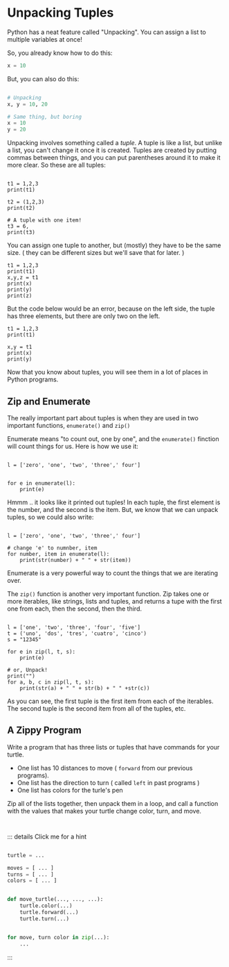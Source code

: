 # Unpacking Tuples

Python has a neat feature called "Unpacking". You can assign a list to multiple
variables at once!

So, you already know how to do this:

```python 
x = 10
```

But, you can also do this:

```python 

# Unpacking
x, y = 10, 20

# Same thing, but boring
x = 10
y = 20
```

Unpacking involves something called a _tuple_. A tuple is like a list, but
unlike a list, you can't change it once it is created. Tuples are created by
putting commas between things, and you can put parentheses around it to make
it more clear. So these are all tuples:

```python.run

t1 = 1,2,3
print(t1)

t2 = (1,2,3)
print(t2)

# A tuple with one item!
t3 = 6, 
print(t3)
```

You can assign one tuple to another, but (mostly) they have to be the same
size. ( they can be different sizes but we'll save that for later. ) 


```python.run
t1 = 1,2,3
print(t1)
x,y,z = t1
print(x)
print(y)
print(z)

```

But the code below would be an error, because on the left side, the tuple has three
elements, but there are only two on the left. 


```python.run
t1 = 1,2,3
print(t1)

x,y = t1
print(x)
print(y)

```

Now that you know about tuples, you will see them in a lot of places in Python programs. 

## Zip and Enumerate

The really important part about tuples is when they are used in two important
functions, `enumerate()` and `zip()`


Enumerate means "to count out, one by one", and the `enumerate()` finction will count things for us. Here is how we use it:


```python.run

l = ['zero', 'one', 'two', 'three',' four']


for e in enumerate(l):
    print(e)
```

Hmmm .. it looks like it printed out tuples! In each tuple, the first element
is the number, and the second is the item. But, we know that we can unpack
tuples, so we could also write: 


```python.run

l = ['zero', 'one', 'two', 'three',' four']

# change 'e' to numnber, item
for number, item in enumerate(l): 
    print(str(number) + " " + str(item))
```

Enumerate is a very powerful way to count the things that we are iterating over. 


The `zip()` function is another very important function. Zip takes one or more
iterables, like strings, lists and tuples, and returns a tupe with the first one from each, then the second, then the third. 

```python.run

l = ['one', 'two', 'three', 'four', 'five']
t = ('uno', 'dos', 'tres', 'cuatro', 'cinco')
s = "12345"

for e in zip(l, t, s):
    print(e)

# or, Unpack!
print("")
for a, b, c in zip(l, t, s):
    print(str(a) + " " + str(b) + " " +str(c))

```

As you can see, the first tuple is the first item from each of the iterables.
The second tuple is the second item from all of the tuples, etc. 


## A Zippy Program


Write a program that has three lists or tuples that have commands for your turtle.
* One list has 10 distances to move ( `forward` from our previous programs). 
* One list has the direction to turn ( called `left` in past programs )
* One list has colors for the turle's pen

Zip all of the lists together, then unpack them in a loop, and call a function
with the values that makes your turtle change color, turn, and move. 

```python.run:height='600'


```

::: details Click me for a hint
```python 

turtle = ...

moves = [ ... ]
turns = [ ... ]
colors = [ ... ]


def move_turtle(..., ..., ...):
    turtle.color(...)
    turtle.forward(...)
    turtle.turn(...)


for move, turn color in zip(...):
    ...


```
:::


